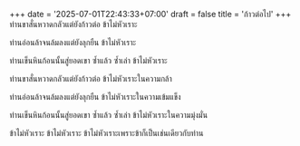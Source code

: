 +++
date = '2025-07-01T22:43:33+07:00'
draft = false
title = 'ก้าวต่อไป'
+++
ท่านขาสั่นหวาดกลัวแต่ยังก้าวต่อ
ข้าไม่หัวเราะ

ท่านอ่อนล้าจนล้มลงแต่ยังลุกยืน
ข้าไม่หัวเราะ

ท่านเข็นหินก้อนนั้นสู่ยอดเขา ซ้ำแล้ว ซ้ำเล่า
ข้าไม่หัวเราะ

ท่านขาสั่นหวาดกลัวแต่ยังก้าวต่อ
ข้าไม่หัวเราะในความกล้า

ท่านอ่อนล้าจนล้มลงแต่ยังลุกยืน
ข้าไม่หัวเราะในความเข้มแข็ง

ท่านเข็นหินก้อนนั้นสู่ยอดเขา ซ้ำแล้ว ซ้ำเล่า
ข้าไม่หัวเราะในความมุ่งมั่น

ข้าไม่หัวเราะ ข้าไม่หัวเราะ ข้าไม่หัวเราะเพราะข้าก็เป็นเช่นเดียวกับท่าน